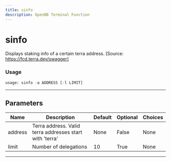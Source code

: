 ```yaml
---
title: sinfo
description: OpenBB Terminal Function
---
```


# sinfo

Displays staking info of a certain terra address. [Source: https://fcd.terra.dev/swagger]

### Usage

```python
usage: sinfo -a ADDRESS [-l LIMIT]
```

---

## Parameters

| Name | Description | Default | Optional | Choices |
| ---- | ----------- | ------- | -------- | ------- |
| address | Terra address. Valid terra addresses start with 'terra' | None | False | None |
| limit | Number of delegations | 10 | True | None |
---

